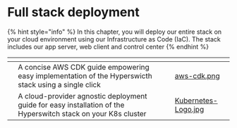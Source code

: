 # Full stack deployment

{% hint style="info" %}
In this chapter, you will deploy our entire stack on your cloud environment using our Infrastructure as Code (IaC). The stack includes our app server, web client and control center
{% endhint %}

<table data-card-size="large" data-view="cards" data-full-width="false"><thead><tr><th></th><th></th><th></th><th data-hidden data-card-cover data-type="files"></th></tr></thead><tbody><tr><td></td><td>A concise AWS CDK guide empowering easy implementation of the Hyperswicth stack using a single click</td><td></td><td><a href="../../../.gitbook/assets/aws-cdk.png">aws-cdk.png</a></td></tr><tr><td></td><td>A cloud-provider agnostic deployment guide for easy installation of the Hyperswitch stack on your K8s cluster</td><td></td><td><a href="../../../.gitbook/assets/Kubernetes-Logo.jpg">Kubernetes-Logo.jpg</a></td></tr></tbody></table>
